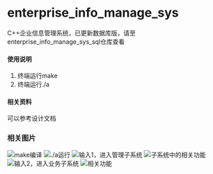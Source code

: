 # enterprise_info_manage_sys
C++企业信息管理系统，已更新数据库版，请至enterprise_info_manage_sys_sql仓库查看

#### 使用说明

1. 终端运行make
2. 终端运行./a

#### 相关资料
  可以参考设计文档

### 相关图片
  
![make编译](https://images.gitee.com/uploads/images/2019/0828/185745_b044bcf8_5140590.png "屏幕截图.png")
![./a运行](https://images.gitee.com/uploads/images/2019/0828/185822_f96d05e5_5140590.png "屏幕截图.png")
![输入1，进入管理子系统](https://images.gitee.com/uploads/images/2019/0828/185911_6e17393f_5140590.png "屏幕截图.png")
![子系统中的相关功能](https://images.gitee.com/uploads/images/2019/0828/185949_d4de3a98_5140590.png "屏幕截图.png")
![输入2，进入业务子系统](https://images.gitee.com/uploads/images/2019/0828/190020_03adaad4_5140590.png "屏幕截图.png")
![相关功能](https://images.gitee.com/uploads/images/2019/0828/190148_ec2f2233_5140590.png "屏幕截图.png")
